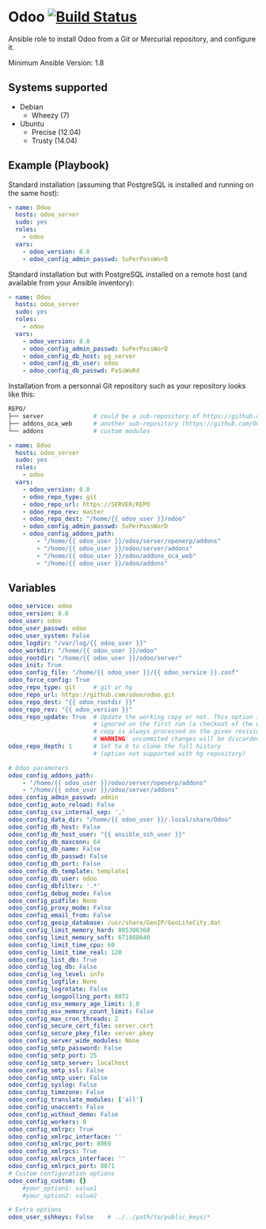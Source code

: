 # Odoo [![Build Status](https://travis-ci.org/osiell/ansible-odoo.png)](https://travis-ci.org/osiell/ansible-odoo)

Ansible role to install Odoo from a Git or Mercurial repository,
and configure it.

Minimum Ansible Version: 1.8

## Systems supported

* Debian
    - Wheezy    (7)
* Ubuntu
    - Precise   (12.04)
    - Trusty    (14.04)

## Example (Playbook)

Standard installation (assuming that PostgreSQL is installed and running on
the same host):

```yaml
- name: Odoo
  hosts: odoo_server
  sudo: yes
  roles:
    - odoo
  vars:
    - odoo_version: 8.0
    - odoo_config_admin_passwd: SuPerPassWorD
```

Standard installation but with PostgreSQL installed on a remote host (and
available from your Ansible inventory):

```yaml
- name: Odoo
  hosts: odoo_server
  sudo: yes
  roles:
    - odoo
  vars:
    - odoo_version: 8.0
    - odoo_config_admin_passwd: SuPerPassWorD
    - odoo_config_db_host: pg_server
    - odoo_config_db_user: odoo
    - odoo_config_db_passwd: PaSsWoRd
```

Installation from a personnal Git repository such as your repository looks
like this:

```sh
REPO/
├── server              # could be a sub-repository of https://github.com/odoo/odoo
├── addons_oca_web      # another sub-repository (https://github.com/OCA/web here)
└── addons              # custom modules
```

```yaml
- name: Odoo
  hosts: odoo_server
  sudo: yes
  roles:
    - odoo
  vars:
    - odoo_version: 8.0
    - odoo_repo_type: git
    - odoo_repo_url: https://SERVER/REPO
    - odoo_repo_rev: master
    - odoo_repo_dest: "/home/{{ odoo_user }}/odoo"
    - odoo_config_admin_passwd: SuPerPassWorD
    - odoo_config_addons_path:
        - "/home/{{ odoo_user }}/odoo/server/openerp/addons"
        - "/home/{{ odoo_user }}/odoo/server/addons"
        - "/home/{{ odoo_user }}/odoo/addons_oca_web"
        - "/home/{{ odoo_user }}/odoo/addons"
```

## Variables

```yaml
odoo_service: odoo
odoo_version: 8.0
odoo_user: odoo
odoo_user_passwd: odoo
odoo_user_system: False
odoo_logdir: "/var/log/{{ odoo_user }}"
odoo_workdir: "/home/{{ odoo_user }}/odoo"
odoo_rootdir: "/home/{{ odoo_user }}/odoo/server"
odoo_init: True
odoo_config_file: "/home/{{ odoo_user }}/{{ odoo_service }}.conf"
odoo_force_config: True
odoo_repo_type: git     # git or hg
odoo_repo_url: https://github.com/odoo/odoo.git
odoo_repo_dest: "{{ odoo_rootdir }}"
odoo_repo_rev: "{{ odoo_version }}"
odoo_repo_update: True  # Update the working copy or not. This option is
                        # ignored on the first run (a checkout of the working
                        # copy is always processed on the given revision)
                        # WARNING: uncommited changes will be discarded!
odoo_repo_depth: 1      # Set to 0 to clone the full history
                        # (option not supported with hg repository)

# Odoo parameters
odoo_config_addons_path:
    - "/home/{{ odoo_user }}/odoo/server/openerp/addons"
    - "/home/{{ odoo_user }}/odoo/server/addons"
odoo_config_admin_passwd: admin
odoo_config_auto_reload: False
odoo_config_csv_internal_sep: ','
odoo_config_data_dir: "/home/{{ odoo_user }}/.local/share/Odoo"
odoo_config_db_host: False
odoo_config_db_host_user: "{{ ansible_ssh_user }}"
odoo_config_db_maxconn: 64
odoo_config_db_name: False
odoo_config_db_passwd: False
odoo_config_db_port: False
odoo_config_db_template: template1
odoo_config_db_user: odoo
odoo_config_dbfilter: '.*'
odoo_config_debug_mode: False
odoo_config_pidfile: None
odoo_config_proxy_mode: False
odoo_config_email_from: False
odoo_config_geoip_database: /usr/share/GeoIP/GeoLiteCity.dat
odoo_config_limit_memory_hard: 805306368
odoo_config_limit_memory_soft: 671088640
odoo_config_limit_time_cpu: 60
odoo_config_limit_time_real: 120
odoo_config_list_db: True
odoo_config_log_db: False
odoo_config_log_level: info
odoo_config_logfile: None
odoo_config_logrotate: False
odoo_config_longpolling_port: 8072
odoo_config_osv_memory_age_limit: 1.0
odoo_config_osv_memory_count_limit: False
odoo_config_max_cron_threads: 2
odoo_config_secure_cert_file: server.cert
odoo_config_secure_pkey_file: server.pkey
odoo_config_server_wide_modules: None
odoo_config_smtp_password: False
odoo_config_smtp_port: 25
odoo_config_smtp_server: localhost
odoo_config_smtp_ssl: False
odoo_config_smtp_user: False
odoo_config_syslog: False
odoo_config_timezone: False
odoo_config_translate_modules: ['all']
odoo_config_unaccent: False
odoo_config_without_demo: False
odoo_config_workers: 0
odoo_config_xmlrpc: True
odoo_config_xmlrpc_interface: ''
odoo_config_xmlrpc_port: 8069
odoo_config_xmlrpcs: True
odoo_config_xmlrpcs_interface: ''
odoo_config_xmlrpcs_port: 8071
# Custom configuration options
odoo_config_custom: {}
    #your_option1: value1
    #your_option2: value2

# Extra options
odoo_user_sshkeys: False    # ../../path/to/public_keys/*
```
